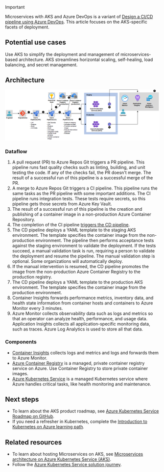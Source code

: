 > [!IMPORTANT]
> Microservices with AKS and Azure DevOps is a variant of [Design a CI/CD pipeline using Azure DevOps](../../example-scenario/apps/devops-dotnet-baseline.yml). This article focuses on the AKS-specific facets of deployment.

## Potential use cases

Use AKS to simplify the deployment and management of microservices-based architecture. AKS streamlines horizontal scaling, self-healing, load balancing, and secret management.

## Architecture

![Architecture Diagram](../media/microservices-with-aks.png)

### Dataflow

1. A pull request (PR) to Azure Repos Git triggers a PR pipeline. This pipeline runs fast quality checks such as linting, building, and unit testing the code. If any of the checks fail, the PR doesn't merge. The result of a successful run of this pipeline is a successful merge of the PR.
2. A merge to Azure Repos Git triggers a CI pipeline. This pipeline runs the same tasks as the PR pipeline with some important additions. The CI pipeline runs integration tests. These tests require secrets, so this pipeline gets those secrets from Azure Key Vault.
3. The result of a successful run of this pipeline is the creation and publishing of a container image in a non-production Azure Container Repository.
4. The completion of the CI pipeline [triggers the CD pipeline](/azure/devops/pipelines/process/pipeline-triggers).
5. The CD pipeline deploys a YAML template to the staging AKS environment. The template specifies the container image from the non-production environment. The pipeline then performs acceptance tests against the staging environment to validate the deployment. If the tests succeed, a manual validation task is run, requiring a person to validate the deployment and resume the pipeline. The manual validation step is optional. Some organizations will automatically deploy.
6. If the manual intervention is resumed, the CD pipeline promotes the image from the non-production Azure Container Registry to the production registry.
7. The CD pipeline deploys a YAML template to the production AKS environment. The template specifies the container image from the production environment.
8. Container Insights forwards performance metrics, inventory data, and health state information from container hosts and containers to Azure Monitor every 3 minutes.
9. Azure Monitor collects observability data such as logs and metrics so that an operator can analyze health, performance, and usage data. Application Insights collects all application-specific monitoring data, such as traces. Azure Log Analytics is used to store all that data.

### Components

- [Container Insights](/azure/azure-monitor/containers/container-insights-overview) collects logs and metrics and logs and forwards them to Azure Monitor.
- [Azure Container Registry](/azure/container-registry/container-registry-intro) is a managed, private container registry service on Azure. Use Container Registry to store private container images.
- [Azure Kubernetes Service](https://azure.microsoft.com/services/container-registry) is a managed Kubernetes service where Azure handles critical tasks, like health monitoring and maintenance.

## Next steps

- To learn about the AKS product roadmap, see [Azure Kubernetes Service Roadmap on GitHub](https://github.com/Azure/AKS/projects/1).
- If you need a refresher in Kubernetes, complete the [Introduction to Kubernetes on Azure learning path](/training/paths/intro-to-kubernetes-on-azure).

## Related resources

- To learn about hosting Microservices on AKS, see [Microservices architecture on Azure Kubernetes Service (AKS)](../../reference-architectures/containers/aks-microservices/aks-microservices.yml).
- Follow the [Azure Kubernetes Service solution journey](../../reference-architectures/containers/aks-start-here.md).
